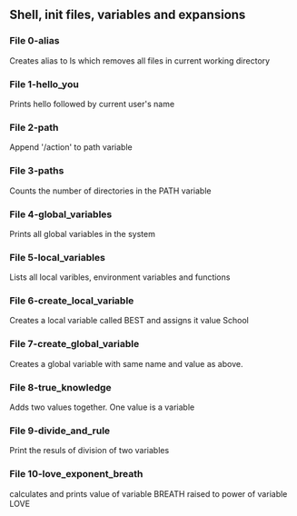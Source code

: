 ## Shell, init files, variables and expansions

### File 0-alias
Creates alias to ls which removes all files in 
current working directory

### File 1-hello_you
Prints hello followed by current user's name

### File 2-path
Append '/action' to path variable

### File 3-paths
Counts the number of directories in the PATH variable

### File 4-global_variables
Prints all global variables in the system

### File 5-local_variables
Lists all local varibles, environment variables and functions

### File 6-create_local_variable
Creates a local variable called BEST and assigns it value School

### File 7-create_global_variable
Creates a global variable with same name and value as above.

### File 8-true_knowledge
Adds two values together. One value is a variable

### File 9-divide_and_rule
Print the resuls of division of two variables

### File 10-love_exponent_breath
calculates and prints value of variable BREATH raised 
to power of variable LOVE


